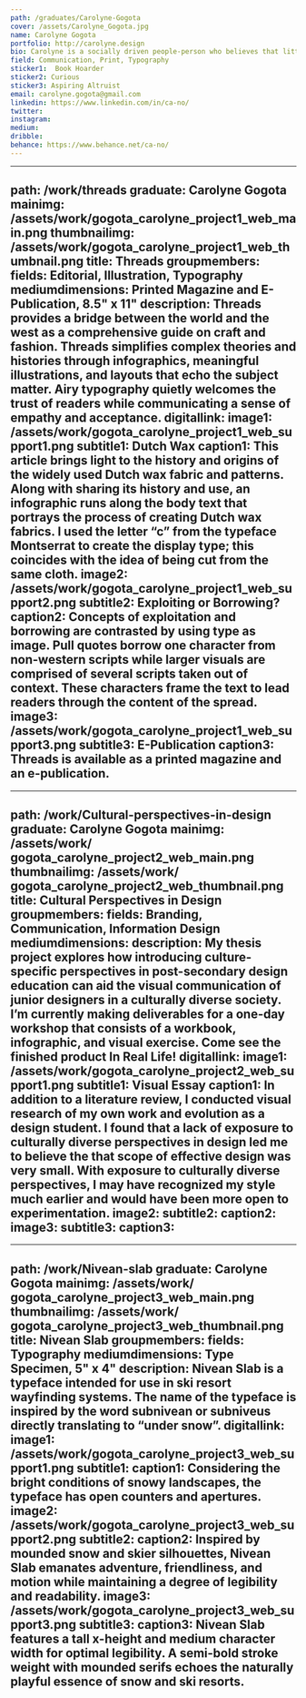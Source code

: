 ```yaml
---
path: /graduates/Carolyne-Gogota
cover: /assets/Carolyne_Gogota.jpg
name: Carolyne Gogota
portfolio: http://carolyne.design
bio: Carolyne is a socially driven people-person who believes that little changes have great impact. She sees design as a vehicle of understanding, communication, and ultimately, as a catalyst of cultural possibilities. When creating new designs, she tries to make abstract concepts easier to understand through organic visual forms and structured typography. When Carolyne is not designing, she can be found watering her plants or trying out new recipes.
field: Communication, Print, Typography
sticker1:  Book Hoarder
sticker2: Curious
sticker3: Aspiring Altruist
email: carolyne.gogota@gmail.com
linkedin: https://www.linkedin.com/in/ca-no/
twitter: 
instagram: 
medium: 
dribble: 
behance: https://www.behance.net/ca-no/
---
```


---
path: /work/threads
graduate: Carolyne Gogota
mainimg: /assets/work/gogota_carolyne_project1_web_main.png
thumbnailimg: /assets/work/gogota_carolyne_project1_web_thumbnail.png
title: Threads
groupmembers: 
fields: Editorial, Illustration, Typography
mediumdimensions: Printed Magazine and E-Publication, 8.5" x 11"
description: Threads provides a bridge between the world and the west as a comprehensive guide on craft and fashion. Threads simplifies complex theories and histories through infographics, meaningful illustrations, and layouts that echo the subject matter. Airy typography quietly welcomes the trust of readers while communicating a sense of empathy and acceptance.
digitallink: 
image1: /assets/work/gogota_carolyne_project1_web_support1.png
subtitle1: Dutch Wax
caption1: This article brings light to the history and origins of the widely used Dutch wax fabric and patterns. Along with sharing its history and use, an infographic runs along the body text that portrays the process of creating Dutch wax fabrics. I used the letter “c” from the typeface Montserrat to create the display type; this coincides with the idea of being cut from the same cloth.
image2: /assets/work/gogota_carolyne_project1_web_support2.png
subtitle2: Exploiting or Borrowing?
caption2: Concepts of exploitation and borrowing are contrasted by using type as image. Pull quotes borrow one character from non-western scripts while larger visuals are comprised of several scripts taken out of context. These characters frame the text to lead readers through the content of the spread.
image3: /assets/work/gogota_carolyne_project1_web_support3.png
subtitle3: E-Publication
caption3: Threads is available as a printed magazine and an e-publication.
---

---
path: /work/Cultural-perspectives-in-design
graduate: Carolyne Gogota
mainimg: /assets/work/ gogota_carolyne_project2_web_main.png
thumbnailimg: /assets/work/ gogota_carolyne_project2_web_thumbnail.png
title: Cultural Perspectives in Design
groupmembers: 
fields: Branding, Communication, Information Design
mediumdimensions: 
description: My thesis project explores how introducing culture-specific perspectives in post-secondary design education can aid the visual communication of junior designers in a culturally diverse society. I’m currently making deliverables for a one-day workshop that consists of a workbook, infographic, and visual exercise. Come see the finished product In Real Life!
digitallink: 
image1: /assets/work/gogota_carolyne_project2_web_support1.png
subtitle1: Visual Essay
caption1: In addition to a literature review, I conducted visual research of my own work and evolution as a design student. I found that a lack of exposure to culturally diverse perspectives in design led me to believe the that scope of effective design was very small. With exposure to culturally diverse perspectives, I may have recognized my style much earlier and would have been more open to experimentation.
image2:
subtitle2: 
caption2: 
image3:
subtitle3: 
caption3: 
---

---
path: /work/Nivean-slab
graduate: Carolyne Gogota
mainimg: /assets/work/ gogota_carolyne_project3_web_main.png
thumbnailimg: /assets/work/ gogota_carolyne_project3_web_thumbnail.png
title: Nivean Slab
groupmembers: 
fields: Typography
mediumdimensions: Type Specimen, 5" x 4"
description: Nivean Slab is a typeface intended for use in ski resort wayfinding systems. The name of the typeface is inspired by the word subnivean or subniveus directly translating to “under snow”.
digitallink: 
image1: /assets/work/gogota_carolyne_project3_web_support1.png
subtitle1: 
caption1: Considering the bright conditions of snowy landscapes, the typeface has open counters and apertures.
image2: /assets/work/gogota_carolyne_project3_web_support2.png
subtitle2: 
caption2: Inspired by mounded snow and skier silhouettes, Nivean Slab emanates adventure, friendliness, and motion while maintaining a degree of legibility and readability.
image3: /assets/work/gogota_carolyne_project3_web_support3.png
subtitle3: 
caption3: Nivean Slab features a tall x-height and medium character width for optimal legibility. A semi-bold stroke weight with mounded serifs echoes the naturally playful essence of snow and ski resorts.
---
